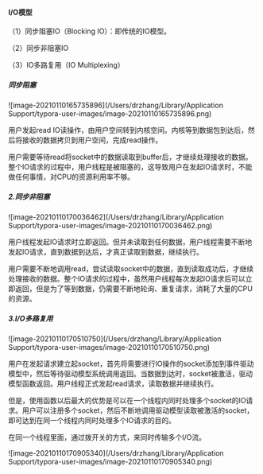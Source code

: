#### I/O模型

（1）同步阻塞IO（Blocking IO）：即传统的IO模型。

（2）同步非阻塞IO

（3）IO多路复用（IO Multiplexing）



##### 同步阻塞

![image-20210110165735896](/Users/drzhang/Library/Application Support/typora-user-images/image-20210110165735896.png)

用户发起read IO读操作，由用户空间转到内核空间。内核等到数据包到达后，然后将接收的数据拷贝到用户空间，完成read操作。

用户需要等待read将socket中的数据读取到buffer后，才继续处理接收的数据。整个IO请求的过程中，用户线程是被阻塞的，这导致用户在发起IO请求时，不能做任何事情，对CPU的资源利用率不够。



##### 2.同步非阻塞

![image-20210110170036462](/Users/drzhang/Library/Application Support/typora-user-images/image-20210110170036462.png)

用户线程发起IO请求时立即返回。但并未读取到任何数据，用户线程需要不断地发起IO请求，直到数据到达后，才真正读取到数据，继续执行。

用户需要不断地调用read，尝试读取socket中的数据，直到读取成功后，才继续处理接收的数据。整个IO请求的过程中，虽然用户线程每次发起IO请求后可以立即返回，但是为了等到数据，仍需要不断地轮询、重复请求，消耗了大量的CPU的资源。



##### 3.I/O多路复用

![image-20210110170510750](/Users/drzhang/Library/Application Support/typora-user-images/image-20210110170510750.png)

用户在发起请求建立起socket，首先将需要进行IO操作的socket添加到事件驱动模型中，然后等待驱动模型系统调用返回。当数据到达时，socket被激活，驱动模型函数返回。用户线程正式发起read请求，读取数据并继续执行。

但是，使用函数以后最大的优势是可以在一个线程内同时处理多个socket的IO请求。用户可以注册多个socket，然后不断地调用驱动模型读取被激活的socket，即可达到在同一个线程内同时处理多个IO请求的目的。

在同一个线程里面，通过拨开关的方式，来同时传输多个I/O流。

![image-20210110170905340](/Users/drzhang/Library/Application Support/typora-user-images/image-20210110170905340.png)

